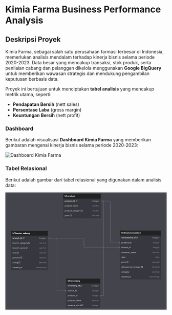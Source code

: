 # Kimia Farma Business Performance Analysis

## Deskripsi Proyek

Kimia Farma, sebagai salah satu perusahaan farmasi terbesar di Indonesia, memerlukan analisis mendalam terhadap kinerja bisnis selama periode 2020-2023. Data besar yang mencakup transaksi, stok produk, serta penilaian cabang dan pelanggan dikelola menggunakan **Google BigQuery** untuk memberikan wawasan strategis dan mendukung pengambilan keputusan berbasis data.

Proyek ini bertujuan untuk menciptakan **tabel analisis** yang mencakup metrik utama, seperti:
- **Pendapatan Bersih** (nett sales)
- **Persentase Laba** (gross margin)
- **Keuntungan Bersih** (nett profit)

### Dashboard

Berikut adalah visualisasi **Dashboard Kimia Farma** yang memberikan gambaran mengenai kinerja bisnis selama periode 2020-2023:

![Dashboard Kimia Farma](https://github.com/abdannsykr/Kimia-Farma-Big-Data-Analytics/blob/main/Dashboard_Project_Based_Internship.jpg)

### Tabel Relasional

Berikut adalah gambar dari tabel relasional yang digunakan dalam analisis data:

![Tabel Relasional](https://github.com/abdannsykr/Kimia-Farma-Big-Data-Analytics/blob/main/table_relational.jpg)
